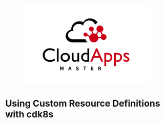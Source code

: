 <div align="center">
  <a href="https://online.urjc.es/es/para-futuros-estudiantes/ensenanzas-propias/master-en-cloud-apps">
    <img src="../LogoMCA.png" alt="Logo">
  </a>
</div>

# Using Custom Resource Definitions with cdk8s
